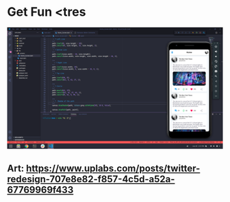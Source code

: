 # Get Fun <tres

![alt text](./demo.png)

## Art: https://www.uplabs.com/posts/twitter-redesign-707e8e82-f857-4c5d-a52a-67769969f433